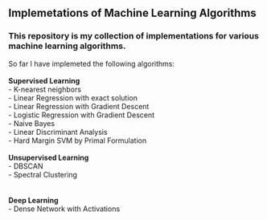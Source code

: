 ## Implemetations of Machine Learning Algorithms
### This repository is my collection of implementations for various machine learning algorithms.
So far I have implemeted the following algorithms:
<br>
<br>
__Supervised Learning__
<br>
    - K-nearest neighbors
<br>
    - Linear Regression with exact solution
<br>
    - Linear Regression with Gradient Descent
<br>
    - Logistic Regression with Gradient Descent
<br>
    - Naive Bayes
<br>
    - Linear Discriminant Analysis
<br>
    - Hard Margin SVM by Primal Formulation
<br>
<br>
__Unsupervised Learning__
<br>
    - DBSCAN
 <br>
    - Spectral Clustering
<br>
<br>    
__Deep Learning__
<br>
    - Dense Network with Activations
 <br>
    
   
